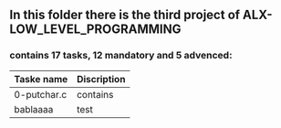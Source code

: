 ## In this folder there is the third project of ALX-LOW_LEVEL_PROGRAMMING
### contains 17 tasks, 12 mandatory and 5 advenced:

| Taske name             | Discription |
| ---------------------- | ----------- |
| 0-putchar.c            | contains    |
| bablaaaa               | test        |
